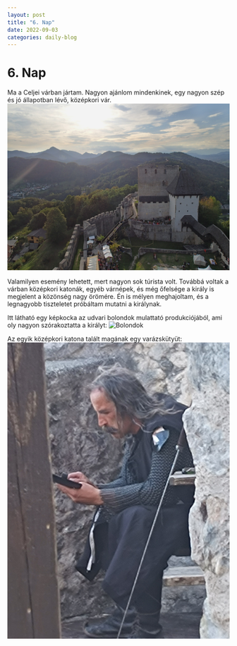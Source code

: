 ```yaml
---
layout: post
title: "6. Nap"
date: 2022-09-03
categories: daily-blog
---
```


# 6. Nap

Ma a Celjei várban jártam. Nagyon ajánlom mindenkinek, egy nagyon szép és jó állapotban lévő, középkori vár. ![Vár](/day6castle.jpg)

Valamilyen esemény lehetett, mert nagyon sok túrista volt. Továbbá voltak a várban középkori katonák, egyéb várnépek, és még őfelsége a király is megjelent a közönség nagy örömére. Én is mélyen meghajoltam, és a legnagyobb tiszteletet próbáltam mutatni a királynak.

Itt látható egy képkocka az udvari bolondok mulattató produkciójából, ami oly nagyon szórakoztatta a királyt: ![Bolondok](/day6performance.jpg)


Az egyik középkori katona talált magának egy varázskütyüt: ![Katona](/day6knight.jpg)
